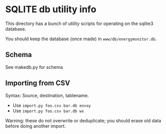 # SQLITE db utility info #

This directory has a bunch of utility scripts for operating on the sqlite3 database.

You should keep the database (once made) in `www/db/energymonitor.db`.


## Schema ##

See makedb.py for schema


## Importing from CSV ##

Syntax: Source, destination, tablename.

* Use `import.py foo.csv bar.db envoy`
* Use `import.py foo.csv bar.db wx`

Warning: these do not overwrite or deduplicate; you should erase old data
before doing another import.
